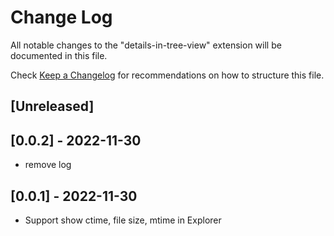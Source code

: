 # Change Log

All notable changes to the "details-in-tree-view" extension will be documented in this file.

Check [Keep a Changelog](http://keepachangelog.com/) for recommendations on how to structure this file.

## [Unreleased]

## [0.0.2] - 2022-11-30

- remove log

## [0.0.1] - 2022-11-30

- Support show ctime, file size, mtime in Explorer
